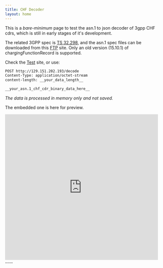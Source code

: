 ```yaml
---
title: CHF Decoder
layout: home
---
```


This is a *bare-minimum* page to test the asn.1 to json decoder of 3gpp CHF cdrs, which is still in early stages of it's development.

The related 3GPP spec is [TS 32.298], and the asn.1 spec files can be downloaded from this [FTP] site. Only an old version (15.10.1) of chargingFunctionRecord is supported.

Check the [Test] site, or use:
```html
POST http://129.151.202.193/decode
Content-Type: application/octet-stream
content-length: __your_data_length__

__your_asn.1_chf_cdr_binary_data_here__

```
*The data is processed in memory only and not saved.*

The embedded one is here for preview.
<div class="html-container">
  <iframe src="http://129.151.202.193/upload.html" width="100%" height="480" frameborder="0"></iframe>
</div>
----

[TS 32.298]: https://portal.3gpp.org/desktopmodules/Specifications/SpecificationDetails.aspx?specificationId=1915
[FTP]: https://www.3gpp.org/ftp/Specs/archive/32_series/32.298
[Test]: http://129.151.202.193/upload.html
[Just the Docs]: https://just-the-docs.github.io/just-the-docs/
[GitHub Pages]: https://docs.github.com/en/pages
